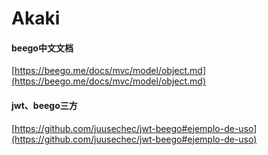 # Akaki

#### beego中文文档
[https://beego.me/docs/mvc/model/object.md](https://beego.me/docs/mvc/model/object.md)

#### jwt、beego三方
[https://github.com/juusechec/jwt-beego#ejemplo-de-uso](https://github.com/juusechec/jwt-beego#ejemplo-de-uso)